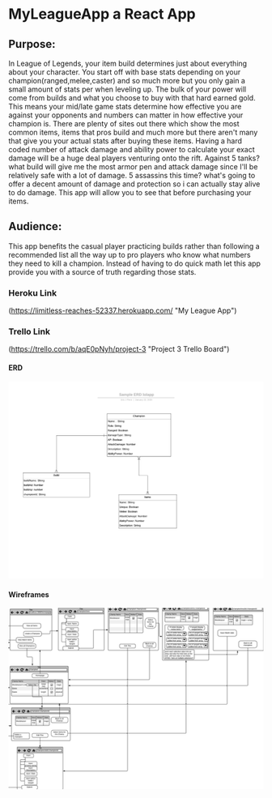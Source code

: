 # MyLeagueApp a React App
## Purpose:
In League of Legends, your item build determines just about everything about your character. You start off with base stats depending on your champion(ranged,melee,caster) and so much more but you only gain a small amount of stats per when leveling up. The bulk of your power will come from builds and what you choose to buy with that hard earned gold. This means your mid/late game stats determine how effective you are against your opponents and numbers can matter in how effective your champion is. There are plenty of sites out there which show the most common items,  items that pros build and much more but there aren't many that give you your actual stats after buying these items. Having a hard coded number of attack damage and ability power to calculate your exact damage will be a huge deal players venturing onto the rift. Against 5 tanks? what build will give me the most armor pen and attack damage since I'll be relatively safe with a lot of damage. 5 assassins this time? what's going to offer a decent amount of damage and protection so i can actually stay alive to do damage. This app will allow you to see that before purchasing your items. 
## Audience: 
This app benefits the casual player practicing builds rather than following a recommended list all the way up to pro players who know what numbers they need to kill a champion. Instead of having to do quick math let this app provide you with a source of truth regarding those stats.
### Heroku Link
(https://limitless-reaches-52337.herokuapp.com/ "My League App")
### Trello Link
(https://trello.com/b/aqE0pNyh/project-3 "Project 3 Trello Board")
#### ERD
![Project 3 ERD image](https://github.com/epenn92/Project-3/blob/master/images/project3ERD.png "ERD image ")
#### Wireframes
![Project 3 Wireframes](https://github.com/epenn92/Project-3/blob/master/images/project3Wireframe.png "Wireframe Image")
